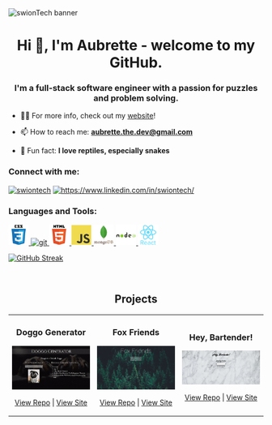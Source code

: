 <img src="https://github.com/swionTech/swionTech/blob/main/cooltones.png?raw=true" alt="swionTech banner">

<h1 align="center">Hi 👋, I'm Aubrette - welcome to my GitHub.</h1>
<h3 align="center">I'm a full-stack software engineer with a passion for puzzles and problem solving.</h3>

- 👨‍💻 For more info, check out my <a href="https://swiontech.com/">website</a>!

- 📫 How to reach me: **aubrette.the.dev@gmail.com**

- 🐍 Fun fact: **I love reptiles, especially snakes**
<div>
<h3 align="left">Connect with me:</h3>
<p align="left">
<a href="https://twitter.com/swiontech" target="blank"><img align="center" src="https://raw.githubusercontent.com/rahuldkjain/github-profile-readme-generator/master/src/images/icons/Social/twitter.svg" alt="swiontech" height="30" width="40" /></a>
<a href="https://linkedin.com/in/https://www.linkedin.com/in/swiontech/" target="blank"><img align="center" src="https://raw.githubusercontent.com/rahuldkjain/github-profile-readme-generator/master/src/images/icons/Social/linked-in-alt.svg" alt="https://www.linkedin.com/in/swiontech/" height="30" width="40" /></a>
</p>
  </div>
  
<div>
<h3 align="left">Languages and Tools:</h3>
<p align="left"> <a href="https://www.w3schools.com/css/" target="_blank" rel="noreferrer"> <img src="https://raw.githubusercontent.com/devicons/devicon/master/icons/css3/css3-original-wordmark.svg" alt="css3" width="40" height="40"/> </a> <a href="https://git-scm.com/" target="_blank" rel="noreferrer"> <img src="https://www.vectorlogo.zone/logos/git-scm/git-scm-icon.svg" alt="git" width="40" height="40"/> </a> <a href="https://www.w3.org/html/" target="_blank" rel="noreferrer"> <img src="https://raw.githubusercontent.com/devicons/devicon/master/icons/html5/html5-original-wordmark.svg" alt="html5" width="40" height="40"/> </a> <a href="https://developer.mozilla.org/en-US/docs/Web/JavaScript" target="_blank" rel="noreferrer"> <img src="https://raw.githubusercontent.com/devicons/devicon/master/icons/javascript/javascript-original.svg" alt="javascript" width="40" height="40"/> </a> <a href="https://www.mongodb.com/" target="_blank" rel="noreferrer"> <img src="https://raw.githubusercontent.com/devicons/devicon/master/icons/mongodb/mongodb-original-wordmark.svg" alt="mongodb" width="40" height="40"/> </a> <a href="https://nodejs.org" target="_blank" rel="noreferrer"> <img src="https://raw.githubusercontent.com/devicons/devicon/master/icons/nodejs/nodejs-original-wordmark.svg" alt="nodejs" width="40" height="40"/> </a> <a href="https://reactjs.org/" target="_blank" rel="noreferrer"> <img src="https://raw.githubusercontent.com/devicons/devicon/master/icons/react/react-original-wordmark.svg" alt="react" width="40" height="40"/> </a> </p>
  </div>

<!-- <p>&nbsp;<img align="center" src="https://github-readme-stats.vercel.app/api?username=swiontech&show_icons=true&locale=en" alt="swiontech" /></p> -->

<!-- <p><img align="center" src="https://github-readme-streak-stats.herokuapp.com/?user=swiontech&" alt="swiontech" /></p> -->
[![GitHub Streak](http://github-readme-streak-stats.herokuapp.com?user=swionTech&theme=github-dark&date_format=M%20j%5B%2C%20Y%5D)](https://git.io/streak-stats)

<br>
<h2 align="center">Projects</h2>
<table>
  <tbody>
    <tr>
      <td width="33.33%" v-align="top">
        <h3 align="center">Doggo Generator</h3>
        <a href="https://generateadoggo.netlify.app/"><img src="https://github.com/swionTech/DoggoGenerator/blob/main/doggo.gif?raw=true" alt="preview of Doggo Generator app"></a>
        <br>
        <p align="center"><a href="https://github.com/swionTech/DoggoGenerator">View Repo</a>  |  <a href="https://generateadoggo.netlify.app/">View Site</a></p>
      </td> 
      <td width="33.33%" v-align="top">
        <h3 align="center">Fox Friends</h3>
        <a href="https://foxfriends.netlify.app/"><img src="https://raw.githubusercontent.com/swionTech/foxfriends/main/images/foxfriends.gif" alt="preview of Fox Friends app"></a>
        <br>
        <p align="center"><a href="https://github.com/swionTech/foxfriends">View Repo</a>  |  <a href="https://foxfriends.netlify.app/">View Site</a></p>
      </td>
      <td width="33.33%" v-align="top">
        <h3 align="center">Hey, Bartender!</h3>
        <a href="https://heybartender.netlify.app/"><img src="https://github.com/swionTech/heybartender/blob/main/heybartendergif.gif" alt="preview of Hey, Bartender! app"></a>
        <br>
        <p align="center"><a href="https://github.com/swionTech/heybartender">View Repo</a>  |  <a href="https://heybartender.netlify.app/">View Site</a></p>
      </td>
    </tr>
  </tbody>
 </table>
  

        
